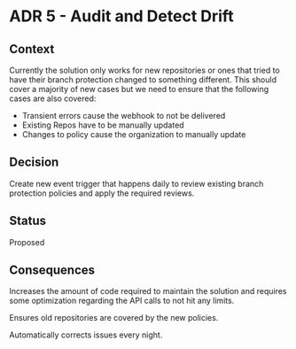 # ADR 5 - Audit and Detect Drift

## Context

Currently the solution only works for new repositories or ones that tried to have their branch protection changed to something different. This should cover a majority of new cases but we need to ensure that the following cases are also covered:

- Transient errors cause the webhook to not be delivered
- Existing Repos have to be manually updated
- Changes to policy cause the organization to manually update

## Decision

Create new event trigger that happens daily to review existing branch protection policies and apply the required reviews.

## Status

Proposed

## Consequences

Increases the amount of code required to maintain the solution and requires some optimization regarding the API calls to not hit any limits.

Ensures old repositories are covered by the new policies.

Automatically corrects issues every night. 